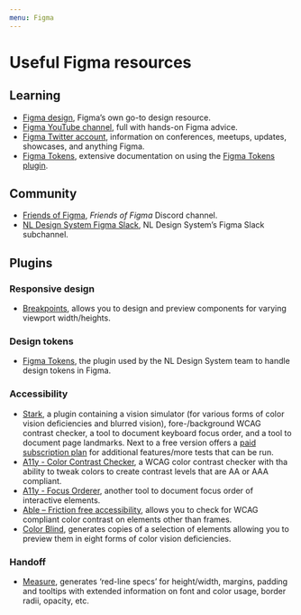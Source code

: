 ```yaml
---
menu: Figma
---
```


# Useful Figma resources

## Learning

- [Figma design](https://help.figma.com/hc/en-us/categories/360002042553-Figma-design), Figma’s own go-to design resource.
- [Figma YouTube channel](https://www.youtube.com/channel/UCQsVmhSa4X-G3lHlUtejzLA), full with hands-on Figma advice.
- [Figma Twitter account](https://twitter.com/figmadesign), information on conferences, meetups, updates, showcases, and anything Figma.
- [Figma Tokens](https://docs.tokens.studio/), extensive documentation on using the [Figma Tokens plugin](https://www.figma.com/community/plugin/843461159747178978/Figma-Tokens).

## Community

- [Friends of Figma](https://discord.com/invite/xzQhe2Vcvx), _Friends of Figma_ Discord channel.
- [NL Design System Figma Slack](https://codefornl.slack.com/archives/C025HM8V362), NL Design System’s Figma Slack subchannel.

## Plugins

### Responsive design

- [Breakpoints](https://www.figma.com/community/plugin/824289601590456356/Breakpoints), allows you to design and preview components for varying viewport width/heights.

### Design tokens

- [Figma Tokens](https://www.figma.com/community/plugin/843461159747178978/Figma-Tokens), the plugin used by the NL Design System team to handle design tokens in Figma.

### Accessibility

- [Stark](https://www.figma.com/community/plugin/732603254453395948/Stark), a plugin containing a vision simulator (for various forms of color vision deficiencies and blurred vision), fore-/background WCAG contrast checker, a tool to document keyboard focus order, and a tool to document page landmarks. Next to a free version offers a [paid subscription plan](https://www.getstark.co/pricing/) for additional features/more tests that can be run.
- [A11y - Color Contrast Checker](https://www.figma.com/community/plugin/733159460536249875/A11y---Color-Contrast-Checker), a WCAG color contrast checker with tha ability to tweak colors to create contrast levels that are AA or AAA compliant.
- [A11y - Focus Orderer](https://www.figma.com/community/plugin/731310036968334777/A11y---Focus-Orderer), another tool to document focus order of interactive elements.
- [Able – Friction free accessibility](https://www.figma.com/community/plugin/734693888346260052/Able-%E2%80%93-Friction-free-accessibility), allows you to check for WCAG compliant color contrast on elements other than frames.
- [Color Blind](https://www.figma.com/community/plugin/733343906244951586/Color-Blind), generates copies of a selection of elements allowing you to preview them in eight forms of color vision deficiencies.

### Handoff

- [Measure](https://www.figma.com/community/plugin/739918456607459153/Measure), generates ‘red-line specs’ for height/width, margins, padding and tooltips with extended information on font and color usage, border radii, opacity, etc.
